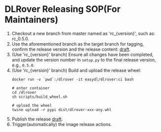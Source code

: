# DLRover Releasing SOP(For Maintainers)

1. Checkout a new branch from master named as 'rc_{version}', 
    such as: rc_0.5.0.
2. Use the aforementioned branch as the target branch for tagging, confirm the 
   release version and the release content: 
   [draft](https://github.com/intelligent-machine-learning/dlrover/releases).
3. (Use 'rc_{version}' branch) Ensure all changes have been completed, and 
   update the version number in `setup.py` to the final release version, 
   e.g., `0.5.0`.  
4. (Use 'rc_{version}' branch) Build and upload the release wheel:
    ```shell
    docker run -v `pwd`:/dlrover -it easydl/dlrover:ci bash
    
    # enter container
    cd /dlrover
    sh scripts/build_wheel.sh
    
    # upload the wheel
    twine upload -r pypi dist/dlrover-xxx-any.whl
    ```
5. Publish the release [draft](https://github.com/intelligent-machine-learning/dlrover/releases).
6. Trigger(automatically) the image release actions.